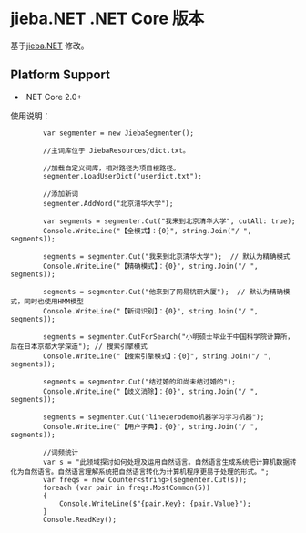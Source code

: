 ﻿# jieba.NET .NET Core 版本

基于[jieba.NET](https://github.com/anderscui/jieba.NET) 修改。

## Platform Support

* .NET Core 2.0+

使用说明：

            var segmenter = new JiebaSegmenter();

            //主词库位于 JiebaResources/dict.txt。

            //加载自定义词库，相对路径为项目根路径。
            segmenter.LoadUserDict("userdict.txt");

            //添加新词
            segmenter.AddWord("北京清华大学");

            var segments = segmenter.Cut("我来到北京清华大学", cutAll: true);
            Console.WriteLine("【全模式】：{0}", string.Join("/ ", segments));

            segments = segmenter.Cut("我来到北京清华大学");  // 默认为精确模式
            Console.WriteLine("【精确模式】：{0}", string.Join("/ ", segments));

            segments = segmenter.Cut("他来到了网易杭研大厦");  // 默认为精确模式，同时也使用HMM模型
            Console.WriteLine("【新词识别】：{0}", string.Join("/ ", segments));

            segments = segmenter.CutForSearch("小明硕士毕业于中国科学院计算所，后在日本京都大学深造"); // 搜索引擎模式
            Console.WriteLine("【搜索引擎模式】：{0}", string.Join("/ ", segments));

            segments = segmenter.Cut("结过婚的和尚未结过婚的");
            Console.WriteLine("【歧义消除】：{0}", string.Join("/ ", segments));

            segments = segmenter.Cut("linezerodemo机器学习学习机器");
            Console.WriteLine("【用户字典】：{0}", string.Join("/ ", segments));

            //词频统计
            var s = "此领域探讨如何处理及运用自然语言。自然语言生成系统把计算机数据转化为自然语言。自然语言理解系统把自然语言转化为计算机程序更易于处理的形式。";
            var freqs = new Counter<string>(segmenter.Cut(s));
            foreach (var pair in freqs.MostCommon(5))
            {
                Console.WriteLine($"{pair.Key}: {pair.Value}");
            }
            Console.ReadKey();